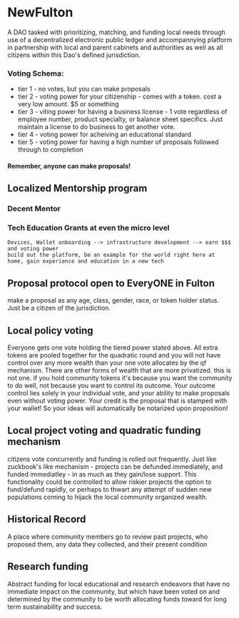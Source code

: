 # NewFulton
A DAO tasked with prioritizing, matching, and funding local needs through use of a decentralized electronic public ledger and accompannying platform in partnership with local and parent cabinets and authorities as well as all citizens within this Dao's defined jurisdiction.

### Voting Schema:
  * tier 1 - no votes, but you can make proposals
  * tier 2 - voting power for your citizenship - comes with a token. cost a very low amount. $5 or something
  * tier 3 - viting power for having a business license 
            - 1 vote regardless of employee number, product specialty, or balance sheet specifics.
              Just maintain a license to do business to get another vote.
  * tier 4 - voting power for acheiving an educational standard
  * tier 5 - voting power for having a high number of proposals followed through to completion 

  #### Remember, anyone can make proposals!

## Localized Mentorship program
  ### Decent Mentor
  ### Tech Education Grants at even the micro level
    Devices, Wallet onboarding --> infrastructure development --> earn $$$ and voting power
    build out the platform, be an example for the world right here at home, gain experience and education in a new tech
    
## Proposal protocol open to EveryONE in Fulton 
  make a proposal as any age, class, gender, race, or token holder status.  Just be a citizen of the jurisdiction.

## Local policy voting
  Everyone gets one vote holding the tiered power stated above.  All extra tokens are pooled together for the quadratic round and you will not have control over any more wealth than your one vote allocates by the qf mechanism.  There are other forms of wealth that are more privatized.  this is not one.  if you hold community tokens it's because you want the community to do well, not because you want to control its outcome.  Your outcome control lies solely in your individual vote, and your ability to make proposals even without voting power.  Your credit is the proposal that is stamped with your wallet!  So your ideas will automatically be notarized upon proposition!

## Local project voting and quadratic funding mechanism
  citizens vote concurrently and funding is rolled out frequently.  Just like zuckbook's like mechanism - projects can be defunded immediately, and funded immediatley - in as much as they gain/lose support.  This functionality could be controlled to allow riskier projects the option to fund/defund rapidly, or perhaps to thwart any attempt of sudden new populations coming to hijack the local community organized wealth.

## Historical Record
  A place where community members go to review past projects, who proposed them, any data they collected, and their present condition
  
  
## Research funding
  Abstract funding for local educational and research endeavors that have no immediate impact on the community, but which have been voted on and determined by the community to be worth allocating funds toward for long term sustainability and success.
